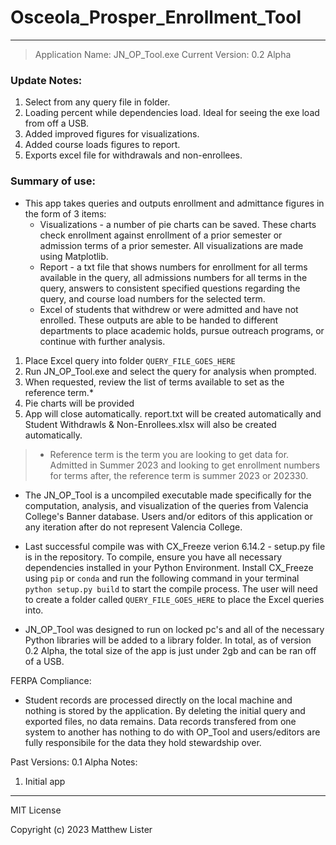 # Osceola_Prosper_Enrollment_Tool

- - -

> Application Name: JN_OP_Tool.exe
> Current Version: 0.2 Alpha

### Update Notes:
1. Select from any query file in folder.
2. Loading percent while dependencies load. Ideal for seeing the exe load from off a USB.
3. Added improved figures for visualizations.
4. Added course loads figures to report.
5. Exports excel file for withdrawals and non-enrollees.

### Summary of use:
- This app takes queries and outputs enrollment and admittance figures in the form of 3 items:
    - Visualizations - a number of pie charts can be saved. These charts check enrollment against enrollment of a prior semester or admission terms of a prior semester. All visualizations are made using Matplotlib.
    - Report - a txt file that shows numbers for enrollment for all terms available in the query, all admissions numbers for all terms in the query, answers to consistent specified questions regarding the query, and course load numbers for the selected term.
    - Excel of students that withdrew or were admitted and have not enrolled. These outputs are able to be handed to different departments to place academic holds, pursue outreach programs, or continue with further analysis.

1. Place Excel query into folder `QUERY_FILE_GOES_HERE`
2. Run JN_OP_Tool.exe and select the query for analysis when prompted.
3. When requested, review the list of terms available to set as the reference term.*
4. Pie charts will be provided
5. App will close automatically. report.txt will be created automatically and Student Withdrawls & Non-Enrollees.xlsx will also be created automatically.

> * Reference term is the term you are looking to get data for. Admitted in Summer 2023 and looking to get enrollment numbers for terms after, the reference term is summer 2023 or 202330.

- The JN_OP_Tool is a uncompiled executable made specifically for the computation, analysis, and visualization of the queries from Valencia College's Banner database. Users and/or editors of this application or any iteration after do not represent Valencia College. 

- Last successful compile was with CX_Freeze verion 6.14.2 - setup.py file is in the repository. To compile, ensure you have all necessary dependencies installed in your Python Environment. Install CX_Freeze using `pip` or `conda` and run the following command in your terminal `python setup.py build` to start the compile process. The user will need to create a folder called `QUERY_FILE_GOES_HERE` to place the Excel queries into.

- JN_OP_Tool was designed to run on locked pc's and all of the necessary Python libraries will be added to a library folder. In total, as of version 0.2 Alpha, the total size of the app is just under 2gb and can be ran off of a USB. 

FERPA Compliance:

- Student records are processed directly on the local machine and nothing is stored by the application. By deleting the initial query and exported files, no data remains. Data records transfered from one system to another has nothing to do with OP_Tool and users/editors are fully responsibile for the data they hold stewardship over.

Past Versions:
0.1 Alpha
Notes:
1. Initial app

- - -

MIT License

Copyright (c) 2023 Matthew Lister
